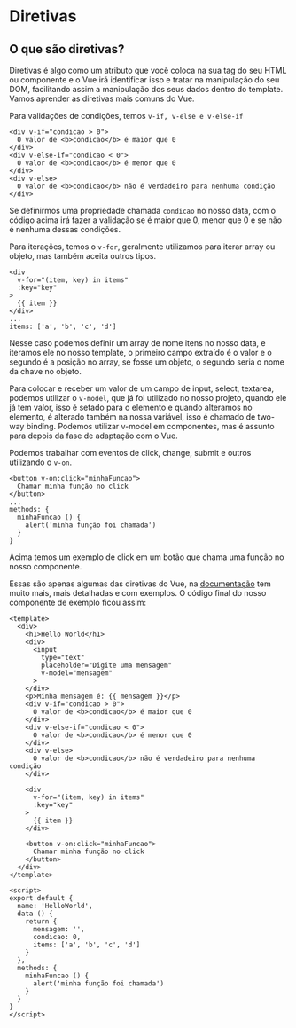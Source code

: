 # Diretivas

## O que são diretivas?

Diretivas é algo como um atributo que você coloca na sua tag do seu HTML ou componente e o Vue irá identificar isso e tratar na manipulação do seu DOM, facilitando assim a manipulação dos seus dados dentro do template. Vamos aprender as diretivas mais comuns do Vue.

Para validações de condições, temos ```v-if, v-else e v-else-if```

```
<div v-if="condicao > 0">
  O valor de <b>condicao</b> é maior que 0
</div>
<div v-else-if="condicao < 0">
  O valor de <b>condicao</b> é menor que 0
</div>
<div v-else>
  O valor de <b>condicao</b> não é verdadeiro para nenhuma condição
</div>
```
Se definirmos uma propriedade chamada ```condicao``` no nosso data, com o código acima irá fazer a validação se é maior que 0, menor que 0 e se não é nenhuma dessas condições.

Para iterações, temos o ```v-for```, geralmente utilizamos para iterar array ou objeto, mas também aceita outros tipos.

```
<div 
  v-for="(item, key) in items" 
  :key="key"
>
  {{ item }}
</div>
...
items: ['a', 'b', 'c', 'd']
```
Nesse caso podemos definir um array de nome itens no nosso data, e iteramos ele no nosso template, o primeiro campo extraído é o valor e o segundo é a posição no array, se fosse um objeto, o segundo seria o nome da chave no objeto.

Para colocar e receber um valor de um campo de input, select, textarea, podemos utilizar o ```v-model```, que já foi utilizado no nosso projeto, quando ele já tem valor, isso é setado para o elemento e quando alteramos no elemento, é alterado também na nossa variável, isso é chamado de two-way binding. Podemos utilizar v-model em componentes, mas é assunto para depois da fase de adaptação com o Vue.

Podemos trabalhar com eventos de click, change, submit e outros utilizando o ```v-on```.

```
<button v-on:click="minhaFuncao">
  Chamar minha função no click
</button>
...
methods: {
  minhaFuncao () {
    alert('minha função foi chamada')
  }
}
```
Acima temos um exemplo de click em um botão que chama uma função no nosso componente.

Essas são apenas algumas das diretivas do Vue, na [documentação](https://vuejs.org/v2/api/#Directives) tem muito mais, mais detalhadas e com exemplos. O código final do nosso componente de exemplo ficou assim:

```
<template>
  <div>
    <h1>Hello World</h1>
    <div>
      <input 
        type="text"
        placeholder="Digite uma mensagem"
        v-model="mensagem"
      >
    </div>
    <p>Minha mensagem é: {{ mensagem }}</p>
    <div v-if="condicao > 0">
      O valor de <b>condicao</b> é maior que 0
    </div>
    <div v-else-if="condicao < 0">
      O valor de <b>condicao</b> é menor que 0
    </div>
    <div v-else>
      O valor de <b>condicao</b> não é verdadeiro para nenhuma condição
    </div>

    <div 
      v-for="(item, key) in items" 
      :key="key"
    >
      {{ item }}
    </div>

    <button v-on:click="minhaFuncao">
      Chamar minha função no click
    </button>
  </div>
</template>

<script>
export default {
  name: 'HelloWorld',
  data () {
    return {
      mensagem: '',
      condicao: 0,
      items: ['a', 'b', 'c', 'd']
    }
  },
  methods: {
    minhaFuncao () {
      alert('minha função foi chamada')
    }
  }
}
</script>
```
